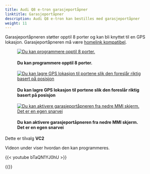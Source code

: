 ```yaml
---
title: Audi Q8 e-tron garasjeportåpner
linktitle: Garasjeportåpner
description: Audi Q8 e-tron kan bestilles med garasjeportåpner
weight: 11
---
```

<!-- markdownlint-disable MD033 -->

Garasjeportåpneren støtter opptil 8  porter og kan bli knyttet til en GPS lokasjon. Garasjeportåpneren må være [homelink kompatibel](https://www.homelink.com/).

<figure>
    <a href="https://media.electrichasgoneaudi.net/multimedia/models/e-tron/technology/garagedooropener/opener2.jpg">
        <img src="https://media.electrichasgoneaudi.net/multimedia/models/e-tron/technology/garagedooropener/opener2s.jpg"
        class="img-fluid" alt="Du kan programmere opptil 8 porter." title="Du kan programmere opptil 8 porter.">
    </a>
    <figcaption><h4>Du kan programmere opptil 8 porter.</h4></figcaption>
</figure>

<figure>
    <a href="https://media.electrichasgoneaudi.net/multimedia/models/e-tron/technology/garagedooropener/opener1.jpg">
        <img src="https://media.electrichasgoneaudi.net/multimedia/models/e-tron/technology/garagedooropener/opener1s.jpg"
        class="img-fluid" alt="Du kan lagre GPS lokasjon til portene slik den foreslår riktig basert på posisjon" title="Du kan lagre GPS lokasjon til portene slik den foreslår riktig basert på posisjon">
    </a>
    <figcaption><h4>Du kan lagre GPS lokasjon til portene slik den foreslår riktig basert på posisjon</h4></figcaption>
</figure>

<figure>
    <a href="https://media.electrichasgoneaudi.net/multimedia/models/e-tron/technology/garagedooropener/opener3.jpg">
        <img src="https://media.electrichasgoneaudi.net/multimedia/models/e-tron/technology/garagedooropener/opener3s.jpg"
        class="img-fluid" alt="Du kan aktivere garasjeportåpneren fra nedre MMI skjerm. Det er en egen snarvei" title="Du kan aktivere garasjeportåpneren fra nedre MMI skjerm. Det er en egen snarvei">
    </a>
    <figcaption><h4>Du kan aktivere garasjeportåpneren fra nedre MMI skjerm. Det er en egen snarvei</h4></figcaption>
</figure>

Dette er tilvalg **VC2**

Videon under viser hvordan den kan programmeres.

{{< youtube bTaQN1YJ0hU >}}

{{<children description="true" />}}
